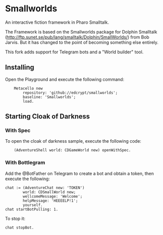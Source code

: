 # Smallworlds
An interactive fiction framework in Pharo Smalltalk.

The Framework is based on the Smallworlds package for Dolphin Smalltalk (http://ftp.sunet.se/pub/lang/smalltalk/Dolphin/SmallWorlds/) from Bob Jarvis. But it has changed to the point of becoming something else entirely.

This fork adds support for Telegram bots and a "World builder" tool.

## Installing

Open the Playground and execute the following command:

```smalltalk
    Metacello new
	    repository: 'github://edcrypt/smallworlds';
	    baseline: 'Smallworlds';
	    load.
```

## Starting Cloak of Darkness

### With Spec

To open the cloak of darkness sample, execute the following code:

```smalltalk
    (AdventureShell world: CDGameWorld new) openWithSpec.
```

### With Bottlegram

Add the @BotFather on Telegram to create a bot and obtain a token, then execute the following:

```smalltalk
chat := (AdventureChat new: 'TOKEN')
		world: CDSmallWorld new;
		wellcomeMessage: 'Welcome';
		helpMessage: 'HEEEELP!1';
		yourself.
chat startBotPulling: 1.
```

To stop it:
```smalltalk
chat stopBot.
```
